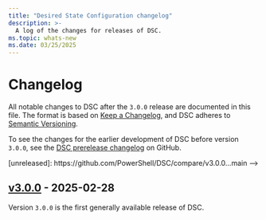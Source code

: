```yaml
---
title: "Desired State Configuration changelog"
description: >-
  A log of the changes for releases of DSC.
ms.topic: whats-new
ms.date: 03/25/2025
---
```


# Changelog

<!-- markdownlint-disable-file MD033 -->

<!--
    Helpful docs snippets

    You can use the following snippets in this file to make authoring new change entries and
    releases easier.

    docs-changelog-entry-single-issue-pr: Adds a new changelog list entry with one related issue
    and PR. Use this when a change entry only has one related issue and/or pull request. Always
    use this snippet under a change kind heading, like 'Added' or 'Changed.'

    docs-changelog-entry-multi-issue-pr: Adds a new changelog list entry with sub-lists for issues
    and PRs. Use this when a change entry has more than one related issue and/or pull request.
    Always use this snippet under a change kind heading, like 'Added' or 'Changed.'

    docs-changelog-release-heading: Adds a new changelog release heading, following our existing
    format. Use this when a new release is created to ensure that the new release heading has the
    required links and synopsis.

    docs-gh-link: Adds a new link to an issue or pull request on GitHub. Use this when adding a new
    work item link reference and it will automatically construct the URL and reference link ID for
    you from the work item ID.
-->

All notable changes to DSC after the `3.0.0` release are documented in this file. The format is
based on [Keep a Changelog][m1], and DSC adheres to [Semantic Versioning][m2].

To see the changes for the earlier development of DSC before version `3.0.0`, see the
[DSC prerelease changelog][m3] on GitHub.

<!-- Meta links -->
[m1]: https://keepachangelog.com/en/1.1.0/
[m2]: https://semver.org/spec/v2.0.0.html
[m3]: https://github.com/PowerShell/DSC/blob/main/CHANGELOG.md

<!-- ## Unreleased

This section includes a summary of user-facing changes since the last release. For the full list of
changes since the last release, see the [diff on GitHub][unreleased].

<!-- Unreleased comparison link - always update version to match last release tag--!>
[unreleased]: https://github.com/PowerShell/DSC/compare/v3.0.0...main -->

<!--
    Unreleased change entry instructions:

    Add entries between releases under the appropriate section heading here. When you need to add
    a change, make sure it's under one of the H3s, not this H2. Use one of the following snippets
    to add the change entry:

    - docs-changelog-entry-single-issue-pr: Adds a new changelog list entry with one related issue
      and PR. Use this when a change entry only has one related issue and/or pull request.

    - docs-changelog-entry-multi-issue-pr: Adds a new changelog list entry with sub-lists for
      issues and PRs. Use this when a change entry has more than one related issue and/or pull
      request.

    When you're ready to update the unreleased changelog entries for a new release, use the
    docs-changelog-release-heading snippet to create the new release heading after this comment and
    before the first H3 for the changes.

    After doing so, rename the unreleased reference links from `ur-##` to `<prefix>-##`, where
    <prefix> is a two-character prefix for the release. For alpha releases, we use `a#`, like `a5`
    for the `v3.0.0.0-alpha.5` release. Leave the release links under the release section.
-->

<!-- Unreleased change links -->

## [v3.0.0][release-v3.0.0] - 2025-02-28

Version `3.0.0` is the first generally available release of DSC.

<!-- Release links -->
[release-v3.0.0]: https://github.com/PowerShell/DSC/releases/tag/v3.0.0 "Link to the DSC v3.0.0 release on GitHub"
